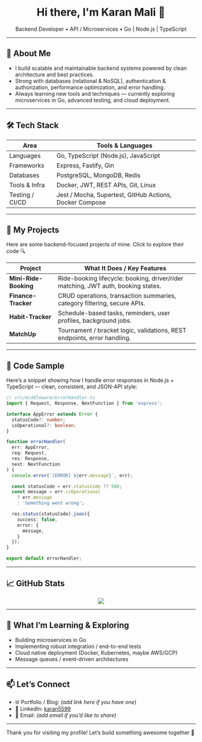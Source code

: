 <!-- HEADER / INTRO -->

<div align="center">
  <h1>Hi there, I'm <strong>Karan Mali</strong> 👋</h1>
  <p>Backend Developer • API / Microservices • Go | Node.js | TypeScript</p>
</div>

---

## 🔭 About Me

* I build scalable and maintainable backend systems powered by clean architecture and best practices.
* Strong with databases (relational & NoSQL), authentication & authorization, performance optimization, and error handling.
* Always learning new tools and techniques — currently exploring microservices in Go, advanced testing, and cloud deployment.

---

## 🛠 Tech Stack

| Area            | Tools & Languages                                       |
| --------------- | ------------------------------------------------------- |
| Languages       | Go, TypeScript (Node.js), JavaScript                    |
| Frameworks      | Express, Fastify, Gin                                   |
| Databases       | PostgreSQL, MongoDB, Redis                              |
| Tools & Infra   | Docker, JWT, REST APIs, Git, Linux                      |
| Testing / CI/CD | Jest / Mocha, Supertest, GitHub Actions, Docker Compose |

---

## 📁 My Projects

Here are some backend-focused projects of mine. Click to explore their code 🔍

| Project               | What It Does / Key Features                                                       |
| --------------------- | --------------------------------------------------------------------------------- |
| **Mini-Ride-Booking** | Ride-booking lifecycle: booking, driver/rider matching, JWT auth, booking states. |
| **Finance-Tracker**   | CRUD operations, transaction summaries, category filtering, secure APIs.          |
| **Habit-Tracker**     | Schedule-based tasks, reminders, user profiles, background jobs.                  |
| **MatchUp**           | Tournament / bracket logic, validations, REST endpoints, error handling.          |

---

## 🚀 Code Sample

Here’s a snippet showing how I handle error responses in Node.js + TypeScript — clean, consistent, and JSON-API style:

```ts
// src/middleware/errorHandler.ts
import { Request, Response, NextFunction } from 'express';

interface AppError extends Error {
  statusCode?: number;
  isOperational?: boolean;
}

function errorHandler(
  err: AppError,
  req: Request,
  res: Response,
  next: NextFunction
) {
  console.error(`[ERROR] ${err.message}`, err);

  const statusCode = err.statusCode ?? 500;
  const message = err.isOperational
    ? err.message
    : 'Something went wrong';

  res.status(statusCode).json({
    success: false,
    error: {
      message,
    }
  });
}

export default errorHandler;
```

---

## 📈 GitHub Stats

<div align="center">
  <img src="https://github-readme-stats.vercel.app/api?username=KaranMali2001&show_icons=true&theme=dark&hide=issues" />
</div>

---

## 🌱 What I’m Learning & Exploring

* Building microservices in Go
* Implementing robust integration / end-to-end tests
* Cloud native deployment (Docker, Kubernetes, maybe AWS/GCP)
* Message queues / event-driven architectures

---

## 📫 Let’s Connect

* 🌐 Portfolio / Blog: *(add link here if you have one)*
* 💼 LinkedIn: [karan5599](https://www.linkedin.com/in/karan5599)
* 📧 Email: *(add email if you’d like to share)*

---

Thank you for visiting my profile!
Let’s build something awesome together 🤝
